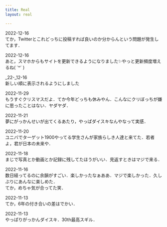 ```yaml
---
title: Real
layout: real

---
```

2022-12-16  
てか，Twitterとこれどっちに投稿すれば良いのか分からんという問題が発生してます．

2022-12-16  
あと，スマホからもサイトを更新できるようになりました✨やっと更新頻度増えるね( ˙꒳˙ )

_22-_12-16  
新しい順に表示されるようにしました

2022-11-29  
もうすぐクリスマスだよ．てか今年どっちも休みやん．こんなにクリぼっちが嫌に思ったことはない．ヤダヤダ．

2022-11-21  
夢にがっかんせいが出てくるあたり，やっぱダイスキなんやなって実感．

2022-11-20  
ユニバでターゲット1900やってる学生さんが家族らしき人達と来てた．若者よ，君が日本の未来や．

2022-11-18  
まじで写真とか動画とか記録に残してたほうがいい．見返すときはマジで来る．

2022-11-16  
数日経ってるのに余韻がすごい．楽しかったなぁああ．マジで楽しかった．久しぶりにあんなに楽しめた．  
てか，めちゃ気が合ってた笑．

2022-11-13  
てか，6年の付き合いの差はでかい．

2022-11-13  
やっぱりがっかんダイスキ．30th最高スギル．
